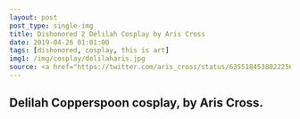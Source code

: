 ```yaml
---
layout: post
post_type: single-img
title: Dishonored 2 Delilah Cosplay by Aris Cross
date: 2019-04-26 01:01:00
tags: [dishonored, cosplay, this is art]
img1: /img/cosplay/delilaharis.jpg
source: <a href="https://twitter.com/aris_cross/status/635518453802225664" target="_blank" rel="nofollow">Twitter</a>
---
```

## Delilah Copperspoon cosplay, by Aris Cross.
